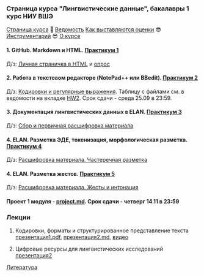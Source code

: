 ### Страница курса "Лингвистические данные", бакалавры 1 курс НИУ ВШЭ

<a href="https://olesar.github.io/lingdata">Страница курса</a> &#129303; [Ведомость](https://docs.google.com/spreadsheets/d/1_TkpAaQNKIiIAtKA3AgGxrB6BkqHgESa5gHfTFCZ9tE/edit?usp=sharing) [Как выставляются оценки](about-grades.md) &#128526; [Инструментарий](about-tools.md) &#128526; [О курсе](about.md)   

#### 1. GitHub. Markdown и HTML. [Практикум 1](practicum-github.md)

Д/з: [Личная страничка в HTML](https://github.com/olesar/lingdata/blob/gh-pages/hw1-html.md) и [опрос](https://forms.gle/Fg8WZNKwpRstVvy18)

#### 2. Работа в текстовом редакторе (NotePad++ или BBedit). [Практикум 2](practicum-notepadplusplus.md)

Д/з: [Кодировки и регулярные выражения](hw2-notepadplusplus.md). Таблицу с файлами см. в ведомости на вкладке [HW2](https://docs.google.com/spreadsheets/d/1_TkpAaQNKIiIAtKA3AgGxrB6BkqHgESa5gHfTFCZ9tE/edit?usp=sharing). Срок сдачи - среда 25.09 в 23:59. 

#### 3. Документация лингвистических данных в ELAN. [Практикум 3](practicum-elan.md) 

Д/з: [Сбор и первичная расшифровка материала](hw3-getdata.md)  

#### 4. ELAN. Разметка ЭДЕ, токенизация, морфологическая разметка. [Практикум 4](practicum-elan-textgrid.md)  

Д/з: [Расшифровка материала. Частеречная разметка](hw4-elan-tokens.md)  

#### 4. ELAN. Разметка жестов. [Практикум 5](practicum-elan-intonation.md)  

Д/з: [Расшифровка материала. Жесты и интонация](hw5-elan-gestures.md)  

#### Проект 1 модуля - [project.md](project.md). Срок сдачи - четверг 14.11 в 23:59


### Лекции

1. Кодировки, форматы и структурированное представление текста [презентация1.pdf](1TextFormats1.pdf), [презентация2.md](2TextFormats.md), [видео](https://disk.yandex.ru/i/ziADAK8GTQnDVA)

2. Цифровые ресурсы для лингвистических исследований [презентация2](https://docs.google.com/presentation/d/1g2wW15yvrkJ6yQrtJV-m9ZN56yr8ADdLvsHFSWqkRAc/edit?usp=sharing)  

[Литература](about-reading.md)  
